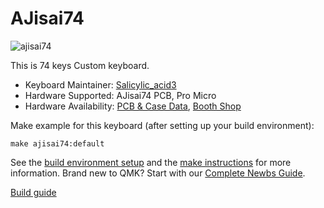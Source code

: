 # AJisai74

![ajisai74](https://cdn-ak.f.st-hatena.com/images/fotolife/S/Salicylic_acid3/20200812/20200812214740.png)

This is 74 keys Custom keyboard.

* Keyboard Maintainer: [Salicylic_acid3](https://github.com/Salicylic-acid3)
* Hardware Supported: AJisai74 PCB, Pro Micro
* Hardware Availability: [PCB & Case Data](https://github.com/Salicylic-acid3/PCB_Data), [Booth Shop](https://salicylic-acid3.booth.pm/items/2291877)

Make example for this keyboard (after setting up your build environment):

    make ajisai74:default

See the [build environment setup](https://docs.qmk.fm/#/getting_started_build_tools) and the [make instructions](https://docs.qmk.fm/#/getting_started_make_guide) for more information. Brand new to QMK? Start with our [Complete Newbs Guide](https://docs.qmk.fm/#/newbs).

[Build guide](https://salicylic-acid3.hatenablog.com/entry/ajisai74-build-guide)
